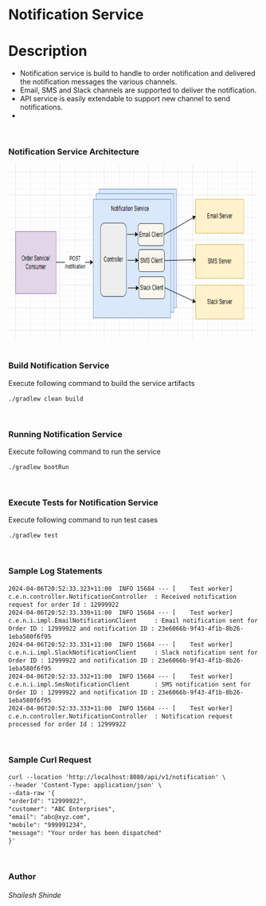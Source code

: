 # Notification Service

# Description

* Notification service is build to handle to order notification and delivered the notification messages the various channels.
* Email, SMS and Slack channels are supported to deliver the notification.
* API service is easily extendable to support new channel to send notifications.
* 

<br/>

### Notification Service Architecture

<img alt="screenshot" height="350" src="architecture.png" width="500"/>

<br/>
<br/>

### Build Notification Service
Execute following command to build the service artifacts

```
./gradlew clean build
```

<br/>

### Running Notification Service
Execute following command to run the service

```
./gradlew bootRun
```

<br/>

### Execute Tests for Notification Service
Execute following command to run test cases

```
./gradlew test
```

<br/>

### Sample Log Statements

```
2024-04-06T20:52:33.323+11:00  INFO 15684 --- [    Test worker] c.e.n.controller.NotificationController  : Received notification request for order Id : 12999922
2024-04-06T20:52:33.330+11:00  INFO 15684 --- [    Test worker] c.e.n.i.impl.EmailNotificationClient     : Email notification sent for Order ID : 12999922 and notification ID : 23e6066b-9f43-4f1b-8b26-1eba580f6f95
2024-04-06T20:52:33.331+11:00  INFO 15684 --- [    Test worker] c.e.n.i.impl.SlackNotificationClient     : Slack notification sent for Order ID : 12999922 and notification ID : 23e6066b-9f43-4f1b-8b26-1eba580f6f95
2024-04-06T20:52:33.332+11:00  INFO 15684 --- [    Test worker] c.e.n.i.impl.SmsNotificationClient       : SMS notification sent for Order ID : 12999922 and notification ID : 23e6066b-9f43-4f1b-8b26-1eba580f6f95
2024-04-06T20:52:33.333+11:00  INFO 15684 --- [    Test worker] c.e.n.controller.NotificationController  : Notification request processed for order Id : 12999922

```

<br/>

### Sample Curl Request
```
curl --location 'http://localhost:8080/api/v1/notification' \
--header 'Content-Type: application/json' \
--data-raw '{
"orderId": "12999922",
"customer": "ABC Enterprises",
"email": "abc@xyz.com",
"mobile": "999991234",
"message": "Your order has been dispatched"
}'
```

<br/>

### Author
###### Shailesh Shinde
